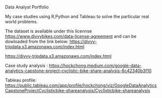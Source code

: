 
Data Analyst Portfolio

My case studies using R,Python and Tableau to solve the particular real world problems. 

The dataset is available under this licennse https://www.divvybikes.com/data-license-agreement and can be dowloaded from the link below:
https://divvy-tripdata.s3.amazonaws.com/index.html


https://divvy-tripdata.s3.amazonaws.com/index.html

Case study analysis : https://hockchong.medium.com/google-data-analytics-capstone-project-cyclistic-bike-share-analysis-6c42340b3f10

Tableau profile: https://public.tableau.com/app/profile/hockchong/viz/GoogleDataAnalyticsCapstoneProjectCyclisticbike-shareanalysis/Cyclisticbike-shareanalysis


